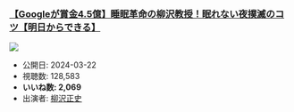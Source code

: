 ### [【Googleが賞金4.5億】睡眠革命の柳沢教授！眠れない夜撲滅のコツ【明日からできる】](https://www.youtube.com/watch?v=ztUX1yYMMA8)
[![](https://img.youtube.com/vi/ztUX1yYMMA8/sddefault.jpg)](https://www.youtube.com/watch?v=ztUX1yYMMA8)
-   公開日: 2024-03-22
-   視聴数: 128,583
-   **いいね数: 2,069**
-   出演者: [柳沢正史](/rehacq_fan/people/柳沢正史 "wikilink")
